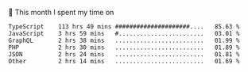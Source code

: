📅 This month I spent my time on

<!--START_SECTION:waka-->

```text
TypeScript    113 hrs 40 mins #####################....   85.63 %
JavaScript    3 hrs 59 mins   #........................   03.01 %
GraphQL       2 hrs 38 mins   .........................   01.99 %
PHP           2 hrs 30 mins   .........................   01.89 %
JSON          2 hrs 24 mins   .........................   01.81 %
Other         2 hrs 14 mins   .........................   01.69 %
```

<!--END_SECTION:waka-->
